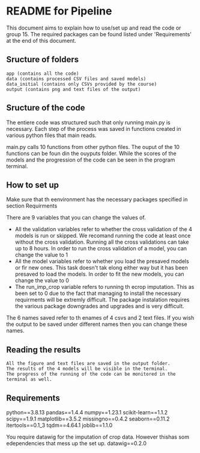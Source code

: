 # README for Pipeline

This document aims to explain how to use/set up and read the code or group 15.
The required packages can be found listed under 'Requirements' at the end of this document.

## Sructure of folders

	app (contains all the code)
	data (contains processed CSV files and saved models)
	data_initial (contains only CSVs provided by the course)
	output (contains png and text files of the output)

## Sructure of the code

The entiere code was structured such that only running main.py is necessary.
Each step of the process was saved in functions created in various python files that main reads. 

main.py calls 10 functions from other python files.
The ouput of the 10 functions can be foun din the ouyputs folder. While the scores of the models and the progression of the code can be seen in the program terminal.


## How to set up
Make sure that th eenvironment has the necessary packages specified in section Requirments

There are 9 variables that you can change the values of. 
- All the validation variables refer to whether the cross validation of the 4 models is run or skipped. We recomand running the code at least once without the cross validation. Running all the cross validations can take up to 8 hours. In order to run the cross validation of a model, you can change the value to 1
- All the model variables refer to whether you load the presaved models or fir new ones. This task doesn't tak elong either way but it has been presaved to load the models. In order to fit the new models, you can change the value to 0
- The run_imp_crop variable refers to running th ecrop imputation. This as been set to 0 due to the fact that managing to install the necessary requirments will be extremly difficult. The package instalation requires the various package downgrades and upgrades and is very difficult.

The 6 names saved refer to th enames of 4 csvs and 2 text files. If you wish the output to be saved under different names then you can change these names.

## Reading the results
	All the figure and text files are saved in the output folder.
	The results of the 4 models will be visible in the terminal.
	The progress of the running of the code can be monitored in the terminal as well.


## Requirements
python==3.8.13
pandas==1.4.4
numpy==1.23.1
scikit-learn==1.1.2
scipy==1.9.1
matplotlib==3.5.2
missingno==0.4.2
seaborn==0.11.2
itertools==0.1_3
tqdm==4.64.1
joblib==1.1.0

You require datawig for the imputation of crop data. However thishas som edependencies that mess up the set up.
datawig==0.2.0
